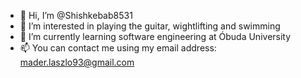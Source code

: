 - 👋 Hi, I’m @Shishkebab8531
- 👀 I’m interested in playing the guitar, wightlifting and swimming
- 🌱 I’m currently learning software engineering at Óbuda University
- 📫 You can contact me using my email address: mader.laszlo93@gmail.com

<!---
Shishkebab8531/Shishkebab8531 is a ✨ special ✨ repository because its `README.md` (this file) appears on your GitHub profile.
You can click the Preview link to take a look at your changes.
--->
